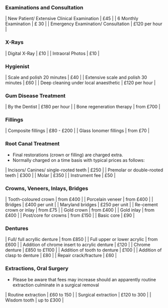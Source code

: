 ### Examinations and Consultation

| New Patient/ Extensive Clinical Examination | £45 |
| 6 Monthly Examination | £ 30 |
| Emergency Examination/ Consultation | £120 per hour |

### X-Rays

| Digital X-Ray | £10 |
| Intraoral Photos | £10 |

### Hygienist

| Scale and polish 20 minutes | £40 |
| Extensive scale and polish 30 minutes | £60 |
| Deep cleaning under local anaesthetic | £120 per hour |

### Gum Disease Treatment

| By the Dentist | £180 per hour |
| Bone regeneration therapy | from £700 |

### Fillings

| Composite fillings | £80 - £200 |
| Glass Ionomer fillings | from £70 |

### Root Canal Treatment

+ Final restorations (crown or filling) are charged extra.
+ Normally charged on a time basis with typical prices as follows:

| Incisors/ Canines/ single-rooted teeth | £250 |
| Premolar or double-rooted teeth | £300 |
| Molar | £350 |
| Instrument fee | £50 |

### Crowns, Veneers, Inlays, Bridges

| Tooth-coloured crown | from £400 |
| Porcelain veneer | from £400 |
| Bridges | £400 per unit |
| Maryland bridges | £250 per unit |
| Re-cement crown or inlay | from £75 |
| Gold crown | from £400 |
| Gold inlay | from £400 |
| Post/core for crowns | from £150 |
| Basic core | £90 |

### Dentures

| Full/ full acryllic denture | from £850 |
| Full upper or lower acrylic | from £600 |
| Addition of chrome insert to acrylic denture |  £120 |
| Chrome denture | £850 to £1100 |
| Addition of tooth to denture | £100 |
| Addition of clasp to denture | £80 |
| Repair crack/fracture | £60 |

### Extractions, Oral Surgery

+ Please be aware that fees may increase should an apparently routine extraction culminate in a surgical removal

| Routine extraction | £60 to 150 |
| Surgical extraction | £120 to 300 |
| Wisdom tooth | up to £300 |
